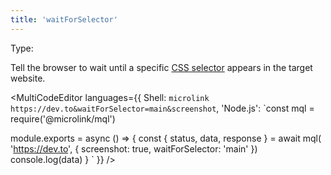 ```yaml
---
title: 'waitForSelector'
--- 
```


Type: <TypeContainer><Type children='<string>'/></TypeContainer><br/>

Tell the browser to wait until a specific [CSS selector](https://developer.mozilla.org/en-US/docs/Web/CSS/CSS_Selectors) appears in the target website.

<MultiCodeEditor languages={{
  Shell: `microlink https://dev.to&waitForSelector=main&screenshot`,
  'Node.js': `const mql = require('@microlink/mql')
 
module.exports = async () => {
  const { status, data, response } = await mql(
    'https://dev.to', { 
      screenshot: true,
      waitForSelector: 'main'
  })
  console.log(data)
}
  `
  }} 
/>
